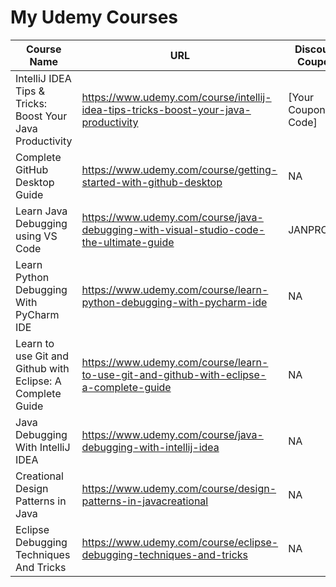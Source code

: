 # My Udemy Courses

| Course Name | URL | Discount Coupon | Expiry Date |
|---|---|---|---|
| IntelliJ IDEA Tips & Tricks: Boost Your Java Productivity | https://www.udemy.com/course/intellij-idea-tips-tricks-boost-your-java-productivity | [Your Coupon Code] | [Expiry Date] | 
| Complete GitHub Desktop Guide | https://www.udemy.com/course/getting-started-with-github-desktop | NA | NA | 
| Learn Java Debugging using VS Code | https://www.udemy.com/course/java-debugging-with-visual-studio-code-the-ultimate-guide | JANPROMO | 17th Jan 2025 | 
| Learn Python Debugging With PyCharm IDE | https://www.udemy.com/course/learn-python-debugging-with-pycharm-ide | NA | NA | 
| Learn to use Git and Github with Eclipse: A Complete Guide | https://www.udemy.com/course/learn-to-use-git-and-github-with-eclipse-a-complete-guide | NA | NA |
| Java Debugging With IntelliJ IDEA | https://www.udemy.com/course/java-debugging-with-intellij-idea | NA | NA | 
| Creational Design Patterns in Java | https://www.udemy.com/course/design-patterns-in-javacreational | NA | NA | 
| Eclipse Debugging Techniques And Tricks | https://www.udemy.com/course/eclipse-debugging-techniques-and-tricks | NA | NA |
